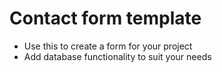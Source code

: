 # Contact form template
- Use this to create a form for your project
- Add database functionality to suit your needs
